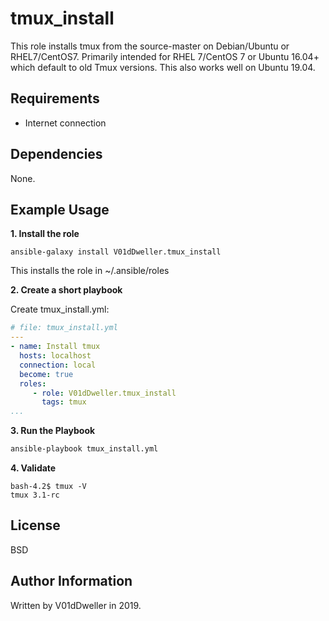 tmux\_install
=============

This role installs tmux from the source-master on Debian/Ubuntu or
RHEL7/CentOS7. Primarily intended for RHEL 7/CentOS 7 or Ubuntu 16.04+
which default to old Tmux versions. This also works well on Ubuntu 19.04.

Requirements
------------

* Internet connection

Dependencies
------------

None.

Example Usage
-------------

**1. Install the role**
```
ansible-galaxy install V01dDweller.tmux_install
```

This installs the role in ~/.ansible/roles

**2. Create a short playbook**

Create tmux\_install.yml:

```yaml
# file: tmux_install.yml
---
- name: Install tmux
  hosts: localhost
  connection: local
  become: true
  roles:
     - role: V01dDweller.tmux_install
       tags: tmux
...
```

**3. Run the Playbook**

```cmd
ansible-playbook tmux_install.yml
```

**4. Validate**

```
bash-4.2$ tmux -V
tmux 3.1-rc
```

License
-------

BSD

Author Information
------------------

Written by V01dDweller in 2019.
